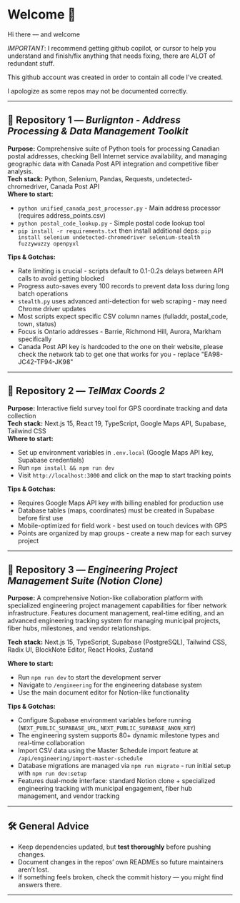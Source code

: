 # Welcome 👋  

Hi there — and welcome

*IMPORTANT*: I recommend getting github copilot, or cursor to help you understand and finish/fix anything that needs fixing, there are ALOT of redundant stuff. 

This github account was created in order to contain all code I've created. 

I apologize as some repos may not be documented correctly. 

---

## 📂 Repository 1 — *Burlignton - Address Processing & Data Management Toolkit*  
**Purpose:** Comprehensive suite of Python tools for processing Canadian postal addresses, checking Bell Internet service availability, and managing geographic data with Canada Post API integration and competitive fiber analysis.  
**Tech stack:** Python, Selenium, Pandas, Requests, undetected-chromedriver, Canada Post API  
**Where to start:**  
- `python unified_canada_post_processor.py` - Main address processor (requires address_points.csv)
- `python postal_code_lookup.py` - Simple postal code lookup tool
- `pip install -r requirements.txt` then install additional deps: `pip install selenium undetected-chromedriver selenium-stealth fuzzywuzzy openpyxl`

**Tips & Gotchas:**  
- Rate limiting is crucial - scripts default to 0.1-0.2s delays between API calls to avoid getting blocked
- Progress auto-saves every 100 records to prevent data loss during long batch operations
- `stealth.py` uses advanced anti-detection for web scraping - may need Chrome driver updates
- Most scripts expect specific CSV column names (fulladdr, postal_code, town, status)
- Focus is Ontario addresses - Barrie, Richmond Hill, Aurora, Markham specifically
- Canada Post API key is hardcoded to the one on their website, please check the network tab to get one that works for you - replace "EA98-JC42-TF94-JK98" 

---

## 📂 Repository 2 — *TelMax Coords 2*  
**Purpose:** Interactive field survey tool for GPS coordinate tracking and data collection  
**Tech stack:** Next.js 15, React 19, TypeScript, Google Maps API, Supabase, Tailwind CSS  
**Where to start:**  
- Set up environment variables in `.env.local` (Google Maps API key, Supabase credentials)
- Run `npm install && npm run dev`
- Visit `http://localhost:3000` and click on the map to start tracking points

**Tips & Gotchas:**  
- Requires Google Maps API key with billing enabled for production use
- Database tables (maps, coordinates) must be created in Supabase before first use
- Mobile-optimized for field work - best used on touch devices with GPS
- Points are organized by map groups - create a new map for each survey project

---

## 📂 Repository 3 — *Engineering Project Management Suite (Notion Clone)*  
**Purpose:** A comprehensive Notion-like collaboration platform with specialized engineering project management capabilities for fiber network infrastructure. Features document management, real-time editing, and an advanced engineering tracking system for managing municipal projects, fiber hubs, milestones, and vendor relationships.

**Tech stack:** Next.js 15, TypeScript, Supabase (PostgreSQL), Tailwind CSS, Radix UI, BlockNote Editor, React Hooks, Zustand

**Where to start:**  
- Run `npm run dev` to start the development server
- Navigate to `/engineering` for the engineering database system
- Use the main document editor for Notion-like functionality

**Tips & Gotchas:**  
- Configure Supabase environment variables before running (`NEXT_PUBLIC_SUPABASE_URL`, `NEXT_PUBLIC_SUPABASE_ANON_KEY`)
- The engineering system supports 80+ dynamic milestone types and real-time collaboration
- Import CSV data using the Master Schedule import feature at `/api/engineering/import-master-schedule`
- Database migrations are managed via `npm run migrate` - run initial setup with `npm run dev:setup`
- Features dual-mode interface: standard Notion clone + specialized engineering tracking with municipal engagement, fiber hub management, and vendor tracking

---

## 🛠 General Advice  
- Keep dependencies updated, but **test thoroughly** before pushing changes.  
- Document changes in the repos’ own READMEs so future maintainers aren’t lost.  
- If something feels broken, check the commit history — you might find answers there.  

---

